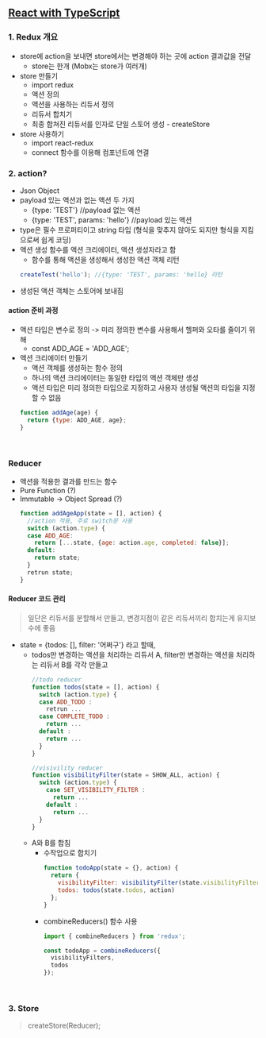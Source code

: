 ## [React with TypeScript](https://www.inflearn.com/course/react-with-typescript/dashboard)
### 1. Redux 개요
- store에 action을 보내면 store에서는 변경해야 하는 곳에 action 결과값을 전달
  - store는 한개 (Mobx는 store가 여러개)
- store 만들기
  - import redux
  - 액션 정의
  - 액션을 사용하는 리듀서 정의
  - 리듀서 합치기
  - 최종 합쳐진 리듀서를 인자로 단일 스토어 생성 - createStore
- store 사용하기
  - import react-redux
  - connect 함수를 이용해 컴포넌트에 연결

### 2. action?
- Json Object
- payload 있는 액션과 없는 액션 두 가지
  - {type: 'TEST'} //payload 없는 액션
  - {type: 'TEST', params: 'hello'} //payload 있는 액션
- type은 필수 프로퍼티이고 string 타입 (형식을 맞추지 않아도 되지만 형식을 지킴으로써 쉽게 코딩)
- 액션 생성 함수를 액션 크리에이터, 액션 생성자라고 함
  - 함수를 통해 액션을 생성해서 생성한 액션 객체 리턴
  ```js
  createTest('hello'); //{type: 'TEST', params: 'hello} 리턴
  ```
- 생성된 액션 객체는 스토어에 보내짐
#### action 준비 과정
- 액션 타입은 변수로 정의 -> 미리 정의한 변수를 사용해서 헬퍼와 오타를 줄이기 위해
  - const ADD_AGE = 'ADD_AGE';
- 액션 크리에이터 만들기
  - 액션 객체를 생성하는 함수 정의
  - 하나의 액션 크리에이터는 동일한 타입의 액션 객체만 생성
  - 액션 타입은 미리 정의한 타입으로 지정하고 사용자 생성될 액션의 타입을 지정할 수 없음
  ```js
  function addAge(age) {
    return {type: ADD_AGE, age};
  }
  ```

</br>

### Reducer
- 액션을 적용한 결과를 만드는 함수
- Pure Function (?)
- Immutable -> Object Spread (?)
  ```js
  function addAgeApp(state = [], action) {
    //action 적용, 주로 switch문 사용
    switch (action.type) {
    case ADD_AGE:
      return [...state, {age: action.age, completed: false}];
    default:
      return state;
    }
    retrun state;
  }
  ```
#### Reducer 코드 관리
> 일단은 리듀서를 분할해서 만들고, 변경지점이 같은 리듀서끼리 합치는게 유지보수에 좋음
- state = {todos: [], filter: '어쩌구'} 라고 할때,
  - todos만 변경하는 액션을 처리하는 리듀서 A, filter만 변경하는 액션을 처리하는 리듀서 B를 각각 만들고
    ```js
    //todo reducer
    function todos(state = [], action) {
      switch (action.type) {
      case ADD_TODO :
        retrun ...
      case COMPLETE_TODO :
        return ...
      default :
        return ...
      }
    }

    //visivility reducer
    function visibilityFilter(state = SHOW_ALL, action) {
      switch (action.type) {
        case SET_VISIBILITY_FILTER :
          return ...
        default :
          return ...
      }
    }
    ```
  - A와 B를 합침
    - 수작업으로 합치기
      ```js
      function todoApp(state = {}, action) {
        return {
          visibilityFilter: visibilityFilter(state.visibilityFilter, action),
          todos: todos(state.todos, action)
        };
      }
      ```
    - combineReducers() 함수 사용
      ```js
      import { combineReducers } from 'redux';
      
      const todoApp = combineReducers({
        visibilityFilters,
        todos
      });
      ```

</br>

### 3. Store
> createStore(Reducer);



